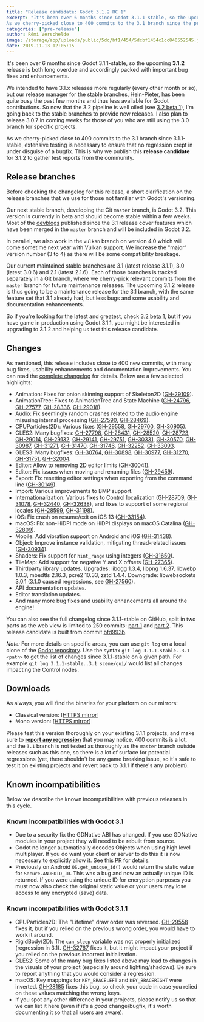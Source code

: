 ```yaml
---
title: "Release candidate: Godot 3.1.2 RC 1"
excerpt: "It's been over 6 months since Godot 3.1.1-stable, so the upcoming 3.1.2 release is both long overdue and accordingly packed with important bug fixes and enhancements.
As we cherry-picked close to 400 commits to the 3.1 branch since the previous release, extensive testing is necessary to ensure that no regression crept in under disguise of a bugfix. This is why we publish this release candidate for 3.1.2 to gather test reports from the community."
categories: ["pre-release"]
author: Rémi Verschelde
image: /storage/app/uploads/public/5dc/bf1/454/5dcbf1454c1cc840552545.jpg
date: 2019-11-13 12:05:15
---
```


It's been over 6 months since Godot 3.1.1-stable, so the upcoming **3.1.2** release is both long overdue and accordingly packed with important bug fixes and enhancements.

We intended to have 3.1.x releases more regularly (every other month or so), but our release manager for the stable branches, Hein-Pieter, has been quite busy the past few months and thus less available for Godot contributions. So now that the 3.2 pipeline is well oiled (see [3.2 beta 1](/article/dev-snapshot-godot-3-2-beta-1)), I'm going back to the stable branches to provide new releases. I also plan to release 3.0.7 in coming weeks for those of you who are still using the 3.0 branch for specific projects.

As we cherry-picked close to 400 commits to the 3.1 branch since 3.1.1-stable, extensive testing is necessary to ensure that no regression crept in under disguise of a bugfix. This is why we publish this **release candidate** for 3.1.2 to gather test reports from the community.

## Release branches

Before checking the changelog for this release, a short clarification on the release branches that we use for those not familiar with Godot's versioning.

Our next stable branch, developing the Git `master` branch, is Godot 3.2. This version is currently in beta and should become stable within a few weeks. Most of the [devblogs](/devblog) published since the 3.1 release cover features which have been merged in the `master` branch and will be included in Godot 3.2.

In parallel, we also work in the `vulkan` branch on version 4.0 which will come sometime next year with Vulkan support. We increase the "major" version number (3 to 4) as there will be some compatibility breakage.

Our current maintained stable branches are 3.1 (latest release 3.1.1), 3.0 (latest 3.0.6) and 2.1 (latest 2.1.6). Each of those branches is tracked separately in a Git branch, where we cherry-pick relevant commits from the `master` branch for future maintenance releases. The upcoming 3.1.2 release is thus going to be a maintenance release for the 3.1 branch, with the same feature set that 3.1 already had, but less bugs and some usability and documentation enhancements.

So if you're looking for the latest and greatest, check [3.2 beta 1](/article/dev-snapshot-godot-3-2-beta-1), but if you have game in production using Godot 3.1.1, you might be interested in upgrading to 3.1.2 and helping us test this release candidate.

## Changes

As mentioned, this release includes close to 400 new commits, with many bug fixes, usability enhancements and documentation improvements. You can read the [complete changelog](https://downloads.tuxfamily.org/godotengine/3.1.2/rc1/Godot_v3.1.2-rc1_changelog.txt) for details. Below are a few selected highlights:

- Animation: Fixes for onion skinning support of Skeleton2D ([GH-29109](https://github.com/godotengine/godot/pull/29109)).
- AnimationTree: Fixes to AnimationTree and State Machine ([GH-24796](https://github.com/godotengine/godot/pull/24796), [GH-27577](https://github.com/godotengine/godot/pull/27577),  [GH-28336](https://github.com/godotengine/godot/pull/28336), [GH-29018](https://github.com/godotengine/godot/pull/29018)).
- Audio: Fix seemingly random crashes related to the audio engine misusing internal processing ([GH-27590](https://github.com/godotengine/godot/issues/27590), [GH-28469](https://github.com/godotengine/godot/pull/28469/files)).
- CPUParticles(2D): Various fixes ([GH-29558](https://github.com/godotengine/godot/pull/29558), [GH-29700](https://github.com/godotengine/godot/pull/29700]),  [GH-30905](https://github.com/godotengine/godot/pull/30905)).
- GLES2: Many bugfixes: [GH-27798](https://github.com/godotengine/godot/pull/27798), [GH-28431](https://github.com/godotengine/godot/pull/28431), [GH-28520](https://github.com/godotengine/godot/pull/28520), [GH-28723](https://github.com/godotengine/godot/pull/28723), [GH-29014](https://github.com/godotengine/godot/pull/29014), [GH-29132](https://github.com/godotengine/godot/pull/29132), [GH-29141](https://github.com/godotengine/godot/pull/29141), [GH-29751](https://github.com/godotengine/godot/pull/29751), [GH-30331](https://github.com/godotengine/godot/pull/30331), [GH-30570](https://github.com/godotengine/godot/pull/30570), [GH-30987](https://github.com/godotengine/godot/pull/30987), [GH-31271](https://github.com/godotengine/godot/pull/31271), [GH-31470](https://github.com/godotengine/godot/pull/31470), [GH-31746](https://github.com/godotengine/godot/pull/31746), [GH-32252](https://github.com/godotengine/godot/pull/32252), [GH-33093](https://github.com/godotengine/godot/pull/33093).
- GLES3: Many bugfixes: [GH-30764](https://github.com/godotengine/godot/pull/30764), [GH-30898](https://github.com/godotengine/godot/pull/30898), [GH-30977](https://github.com/godotengine/godot/pull/30977), [GH-31270](https://github.com/godotengine/godot/pull/31270), [GH-31751](https://github.com/godotengine/godot/pull/31751), [GH-32004](https://github.com/godotengine/godot/pull/32004).
- Editor: Allow to removing 2D editor limits ([GH-30041](https://github.com/godotengine/godot/pull/30041)).
- Editor: Fix issues when moving and renaming files ([GH-29459](https://github.com/godotengine/godot/pull/29459)).
- Export: Fix resetting editor settings when exporting from the command line ([GH-30149](https://github.com/godotengine/godot/issues/30149)).
- Import: Various improvements to BMP support.
- Internationalization: Various fixes to Control localization ([GH-28709](https://github.com/godotengine/godot/pull/28709), [GH-31078](https://github.com/godotengine/godot/pull/31078), [GH-32440](https://github.com/godotengine/godot/pull/32440), [GH-32638](https://github.com/godotengine/godot/pull/32638)), and fixes to support of some regional locales ([GH-28599](https://github.com/godotengine/godot/pull/28599), [GH-31198](https://github.com/godotengine/godot/pull/31198)).
- iOS: Fix crash on resume/exit on iOS 13 ([GH-33154](https://github.com/godotengine/godot/pull/33154)).
- macOS: Fix non-HiDPI mode on HiDPI displays on macOS Catalina ([GH-32809](https://github.com/godotengine/godot/pull/32809)).
- Mobile: Add vibration support on Android and iOS ([GH-31438](https://github.com/godotengine/godot/pull/31438)).
- Object: Improve instance validation, mitigating thread-related issues ([GH-30934](https://github.com/godotengine/godot/pull/30934)).
- Shaders: Fix support for `hint_range` using integers ([GH-31650](https://github.com/godotengine/godot/pull/31650)).
- TileMap: Add support for negative Y and X offsets ([GH-27365](https://github.com/godotengine/godot/pull/27365)).
- Thirdparty library updates. Upgrades: libogg 1.3.4, libpng 1.6.37, libwebp 1.0.3, mbedtls 2.16.3, pcre2 10.33, zstd 1.4.4. Downgrade: libwebsockets 3.0.1 (3.1.0 caused regressions, see [GH-27560](https://github.com/godotengine/godot/issues/27560)).
- API documentation updates.
- Editor translation updates.
- And many more bug fixes and usability enhancements all around the engine!

You can also see the full changelog since 3.1.1-stable on GitHub, split in two parts as the web view is limited to 250 commits: [part 1](https://github.com/godotengine/godot/compare/3.1.1-stable...8f3fea20580b55cf4eea94e1585c31d08380997c) and [part 2](https://github.com/godotengine/godot/compare/8f3fea20580b55cf4eea94e1585c31d08380997c...bfd993b0ca1e901fc863b5346c6cf94659513660). This release candidate is built from commit [bfd993b](https://github.com/godotengine/godot/commit/bfd993b0ca1e901fc863b5346c6cf94659513660).

*Note:* For more details on specific areas, you can use `git log` on a local clone of the [Godot repository](https://github.com/godotengine/godot/). Use the syntax `git log 3.1.1-stable..3.1 <path>` to get the list of changes since 3.1.1-stable on a given path. For example `git log 3.1.1-stable..3.1 scene/gui/` would list all changes impacting the Control nodes.

## Downloads

As always, you will find the binaries for your platform on our mirrors:

- Classical version: [[HTTPS mirror](https://downloads.tuxfamily.org/godotengine/3.1.2/rc1)]
- Mono version: [[HTTPS mirror](https://downloads.tuxfamily.org/godotengine/3.1.2/rc1/mono)]

Please test this version thoroughly on your existing 3.1.1 projects, and make sure to [**report any regression**](https://github.com/godotengine/godot/issues) that you may notice. 400 commits is a lot, and the `3.1` branch is not tested as thoroughly as the `master` branch outside releases such as this one, so there is a lot of surface for potential regressions (yet, there shouldn't be any game breaking issue, so it's safe to test it on existing projects and revert back to 3.1.1 if there's any problem).

## <a id="known-incompatibilites"></a>Known incompatibilities

Below we describe the known incompatibilities with previous releases in this cycle.

### Known incompatibilities with Godot 3.1

* Due to a security fix the GDNative ABI has changed. If you use GDNative modules in your project they will need to be rebuilt from source.
* Godot no longer automatically decodes Objects when using high level multiplayer. If you do want your client or server to do this it is now necessary to explicitly allow it. See [this PR](https://github.com/godotengine/godot/pull/27485) for details.
* Previously on Android `OS.get_unique_id()` would return the static value for `Secure.ANDROID_ID`. This was a bug and now an actually unique ID is returned. If you were using the unique ID for encryption purposes you must now also check the original static value or your users may lose access to any encrypted (save) data.

### Known incompatibilities with Godot 3.1.1

* CPUParticles2D: The "Lifetime" draw order was reversed. [GH-29558](https://github.com/godotengine/godot/pull/29558) fixes it, but if you relied on the previous wrong order, you would have to work it around.
* RigidBody(2D): The `can_sleep` variable was not properly initialized (regression in 3.1). [GH-32767](https://github.com/godotengine/godot/pull/32767) fixes it, but it might impact your project if you relied on the previous incorrect initialization.
* GLES2: Some of the many bug fixes listed above may lead to changes in the visuals of your project (especially around lighting/shadows). Be sure to report anything that you would consider a regression.
* macOS: Key mappings for `KEY_BRACELEFT` and `KEY_BRACERIGHT` were inverted. [GH-28185](https://github.com/godotengine/godot/pull/28185) fixes this bug, so check your code in case you relied on these values matching the wrong keys.
* If you spot any other difference in your projects, please notify us so that we can list it here (even if it's a *good* change/bugfix, it's worth documenting it so that all users are aware).